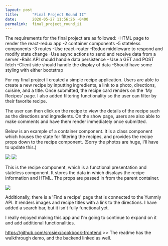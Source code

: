 ```yaml
---
layout: post
title:      "Final Project Round II"
date:       2020-05-27 11:56:26 -0400
permalink:  final_project_round_ii
---
```



The requirements for the final project are as followed:
-HTML page to render the react-redux app
-2 container components 
-5 stateless components
-3 routes
-Use react-router
-Redux middleware to respond and modify state change
-Use async actions to send and receive data from a server
-Rails API should handle data persistence - Use a GET and POST fetch
-Client side should handle the display of data
-Should have some styling with either bootstrap


For my final project I created a simple recipe application. Users are able to create a new recipe by inputting ingredients, a link to a photo, directions, cuisine, and a title. Once submitted, the recipe card renders on the 'My Recipes' page. I also added filtering functionality so the user can filter by their favorite recipe.

The user can then click on the recipe to view the details of the recipe such as the directions and ingredients. On the show page, users are also able to make comments and have them render immediately once submitted.

Below is an example of a container component. It is a class component which houses the state for filtering the recipes, and provides the recipe props down to the recipe component. (Sorry the photos are huge, I'll have to update this.)

![](https://i.imgur.com/w2eHdtF.png)
![](https://i.imgur.com/TaEuX9l.png)

This is the recipe component, which is a functional presentation and stateless component. It stores the data in which displays the recipe information and HTML. The props are passed in from the parent container.

![](https://i.imgur.com/FdnOfoe.png)

Additionally, there is a 'Find a recipe' page that is connected to the Yummly API. It renders images and recipe titles with a link to the directions. I have added a search bar, but it isn't fully functional yet.

I really enjoyed making this app and I'm going to continue to expand on it and add additional functionalities. 

https://github.com/srosiex/cookbook-frontend >> The readme has the walkthrough demo, and the backend linked as well.
